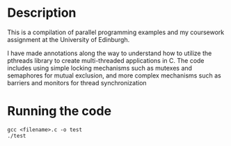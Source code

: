 # Description
This is a compilation of parallel programming examples and my coursework assignment at the University of Edinburgh. 
<br />

I have made annotations along the way to understand how to utilize the pthreads library to create multi-threaded applications in C. 
The code includes using simple locking mechanisms such as mutexes and semaphores for mutual exclusion, and more complex mechanisms such as barriers and monitors for thread synchronization
# Running the code
```
gcc <filename>.c -o test
./test 
```
